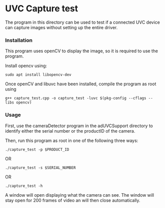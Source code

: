 # UVC Capture test

The program in this directory can be used to test if a connected UVC device can capture images without setting up the entire driver.

### Installation

This program uses openCV to display the image, so it is required to use the program.

Install opencv using:
```
sudo apt install libopencv-dev
```

Once openCV and libuvc have been installed, compile the program as root using
```
g++ capture_test.cpp -o capture_test -luvc $(pkg-config --cflags --libs opencv)
```

### Usage

First, use the cameraDetector program in the adUVCSupport directory to identify either the serial number or the productID of the camera.

Then, run this program as root in one of the following three ways:

```
./capture_test -p $PRODUCT_ID
```

OR
```
./capture_test -s $SERIAL_NUMBER
```

OR
```
./capture_test -h
```

A window will open displaying what the camera can see.
The window will stay open for 200 frames of video an will then close automatically.